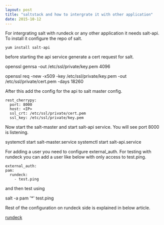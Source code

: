 ```yaml
---
layout: post
title: "saltstack and how to intergrate it with other application"
date: 2015-10-12
---
```

For intergrating salt with rundeck or any other application it needs salt-api. To install it configure the repo of salt.

```
yum install salt-api
```

before starting the api service generate a cert request for salt. 

 openssl genrsa -out /etc/ssl/private/key.pem 4096 

 openssl req -new -x509 -key /etc/ssl/private/key.pem -out /etc/ssl/private/cert.pem -days 18260

After this add the config for the api to salt master config.

```
rest_cherrypy:
  port: 8000
  host: <IP>
  ssl_crt: /etc/ssl/private/cert.pem
  ssl_key: /etc/ssl/private/key.pem
```

Now start the salt-master and start salt-api service. You will see port 8000 is listening. 

 systemctl start salt-master.service
 systemctl start salt-api.service

For adding a user you need to configure external_auth. For testing with rundeck you can add a user like below with only access to test.ping. 

  ```
external_auth:
  pam:
    rundeck:
      - test.ping
  ```

and then test using 

 salt -a pam '*' test.ping

Rest of the configuration on rundeck side is explained in below article. 

[rundeck](http://rundeck.org/news/2014/03/20/Rundeck-and-Salt-at-Salesforce.html)


